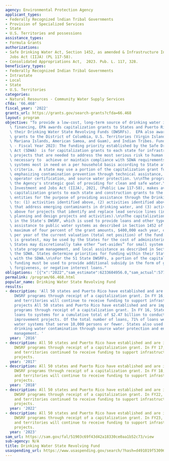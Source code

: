 ```yaml
---
agency: Environmental Protection Agency
applicant_types:
- Federally Recognized lndian Tribal Governments
- Provision of Specialized Services
- State
- U.S. Territories and possessions
assistance_types:
- Formula Grants
authorizations:
- Safe Drinking Water Act, Section 1452, as amended & Infrastructure Investment and
  Jobs Act (IIJA) (PL 117-58).
- Consolidated Appropriations Act,  2023. Pub. L. 117, 328.
beneficiary_types:
- Federally Recognized Indian Tribal Governments
- Intrastate
- Local
- State
- U.S. Territories
categories:
- Natural Resources - Community Water Supply Services
cfda: '66.468'
fiscal_year: '2022'
grants_url: https://grants.gov/search-grants?cfda=66.468
layout: program
objective: "To provide a low-cost, long-term source of drinking water infrastructure\
  \ financing, EPA awards capitalization grants to States and Puerto Rico to capitalize\
  \ their Drinking Water State Revolving Funds (DWSRFs).  EPA also awards construction\
  \ grants to the District of Columbia, U.S. Territories (Virgin Islands, Northern\
  \ Mariana Islands, American Samoa, and Guam), and Indian Tribes. Funding Priority\
  \ - Fiscal Year 2023: The funding priority established by the Safe Drinking Water\
  \ Act (SDWA)  is for capitalization grants to each state for infrastructure improvement\
  \ projects that are needed to address the most serious risk to human health, are\
  \ necessary to  achieve or maintain compliance with SDWA requirements, and assist\
  \ systems most in need on a per household basis according to State affordability\
  \ criteria.  A state may use a portion of the capitalization grant funds for programs\
  \ emphasizing contamination prevention through technical assistance, capacity development,\
  \ operator certification, and source water protection. \n\nThe program supports\
  \ the Agency's strategic goal of providing for clean and safe water.\n\nThe Infrastructure\
  \ Investment and Jobs Act (IIJA), 2021, (Public Law 117-58), makes available additional\
  \ capitalization grants to each state and construction grants to the other listed\
  \ entities for the purpose of providing assistance through the Drinking Water SRF\
  \ to: (1) activities identified above, (2) activities identified above for projects\
  \ that address emerging contaminants in drinking water, and (3) activities identified\
  \ above for projects that identify and replace lead service lines (including related\
  \ planning and design projects and activities).\n\nThe capitalization grant is deposited\
  \ in the State's DWSRF, which is used to provide loans and other types of financial\
  \ assistance to public water systems as described in Section 1452 of the SDWA. A\
  \ maximum of four percent of the grant amounts, $400,000 each year, or 1/5 percent\
  \ per year of the current valuation (total net position) of the fund, whichever\
  \ is greatest, may be used by the States for the cost of administering the DWSRF.\
  \ States may discretionally take other “set-asides” for small system technical assistance,\
  \ state program management, and local assistance as described in Section 1452 of\
  \ the SDWA. States determine priorities for funding within their State in accordance\
  \ with the SDWA.\n\nFor the 51 State DWSRFs, a portion of the capitalization grant\
  \ funding must be used to provide additional subsidy in the form of grants, principal\
  \ forgiveness, or negative interest loans."
obligations: '[{"x":"2022","sam_estimate":6233604956.0,"sam_actual":5774424277.0,"usa_spending_actual":2898915891.0},{"x":"2023","sam_estimate":7225070000.0,"sam_actual":0.0,"usa_spending_actual":5046885099.0},{"x":"2024","sam_estimate":7178583500.0,"sam_actual":0.0,"usa_spending_actual":3830523041.0}]'
permalink: /program/66.468.html
popular_name: Drinking Water State Revolving Fund
results:
- description: 'All 50 states and Puerto Rico have established and are implementing
    DWSRF programs through receipt of a capitalization grant. In FY 16, states, tribes,
    and territories will continue to receive funding to support infrastructure improvement
    projects All 50 states and Puerto Rico have established and are implementing DWSRF
    programs through receipt of a capitalization grant. In FY 16, States made 708
    loans to systems for a cumulative total of $2.47 billion to conduct infrastructure
    improvement projects. Of the total number of loans, 71% of loans went to small
    water systems that serve 10,000 persons or fewer. States also used funds to prevent
    drinking water contamination through source water protection and enhanced system
    management. '
  year: '2016'
- description: All 50 states and Puerto Rico have established and are implementing
    DWSRF programs through receipt of a capitalization grant. In FY 17, states, tribes,
    and territories continued to receive funding to support infrastructure improvement
    projects.
  year: '2017'
- description: All 50 states and Puerto Rico have established and are implementing
    DWSRF programs through receipt of a capitalization grant. In FY 18, states, tribes,
    and territories will continue to receive funding to support infrastructure improvement
    projects.
  year: '2018'
- description: All 50 states and Puerto Rico have established and are implementing
    DWSRF programs through receipt of a capitalization grant. In FY22, states, tribes,
    and territories continued to receive funding to support infrastructure improvement
    projects.
  year: '2022'
- description: All 50 states and Puerto Rico have established and are implementing
    DWSRF programs through receipt of a capitalization grant. In FY23, states, tribes,
    and territories will continue to receive funding to support infrastructure improvement
    projects.
  year: '2023'
sam_url: https://sam.gov/fal/51903c69f43d42a18330ce0aa1b52c73/view
sub-agency: N/A
title: Drinking Water State Revolving Fund
usaspending_url: https://www.usaspending.gov/search/?hash=d491019f53096f788c976b32bcd8b1b3
---
```

